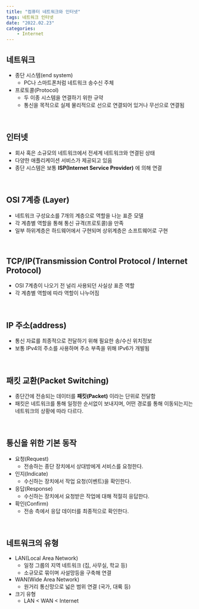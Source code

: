```yaml
---
title: "컴퓨터 네트워크와 인터넷"
tags: 네트워크 인터넷
date: "2022.02.23"
categories: 
    - Internet
---
```


## 네트워크
- 종단 시스템(end system)
    - PC나 스마트폰처럼 네트워크 송수신 주체
- 프로토콜(Protocol)
    - 두 이종 시스템을 연결하기 위한 규약
    - 통신을 목적으로 실제 물리적으로 선으로 연결되어 있거나 무선으로 연결됨

<br>

## 인터넷
- 회사 혹은 소규모의 네트워크에서 전세계 네트워크와 연결된 상태
- 다양한 애플리케이션 서비스가 제공되고 있음
- 종단 시스템은 보통 **ISP(Internet Service Provider)** 에 의해 연결

<br>

## OSI 7계층 (Layer)
- 네트워크 구성요소를 7개의 계층으로 역할을 나눈 표준 모델
- 각 계층별 역할을 통해 통신 규격(프로토콜)을 만족
- 일부 하위계층은 하드웨어에서 구현되며 상위계층은 소프트웨어로 구현

<br>

## TCP/IP(Transmission Control Protocol / Internet Protocol)
- OSI 7계층이 나오기 전 널리 사용되던 사실상 표준 역할
- 각 계층별 역할에 따라 역할이 나누어짐

<br>

## IP 주소(address)
- 통신 자료를 최종적으로 전달하기 위해 필요한 송/수신 위치정보
- 보통 IPv4의 주소를 사용하며 주소 부족을 위해 IPv6가 개발됨

<br>

## 패킷 교환(Packet Switching)
- 종단간에 전송되는 데이터를 **패킷(Packet)** 이라는 단위로 전달함
- 패킷은 네트워크를 통해 일정한 순서없이 보내지며, 어떤 경로를 통해 이동되는지는 네트워크의 상황에 따라 다르다.

<br>

## 통신을 위한 기본 동작
- 요청(Request)
    - 전송하는 종단 장치에서 상대방에게 서비스를 요청한다.
- 인지(Indicate)
    - 수신하는 장치에서 작업 요청(이벤트)을 확인한다.
- 응답(Response)
    - 수신하는 장치에서 요청받은 작업에 대해 적절히 응답한다.
- 확인(Confirm)
    - 전송 측에서 응답 데이터를 최종적으로 확인한다.

<br>

## 네트워크의 유형
- LAN(Local Area Network)
    - 일정 그룹의 지역 네트워크 (집, 사무실, 학교 등)
    - 소규모로 묶이며 사설망등을 구축해 연결
- WAN(Wide Area Network)
    - 원거리 통신망으로 넓은 범위 연결 (국가, 대륙 등)
- 크기 유형
    - LAN < WAN < Internet 